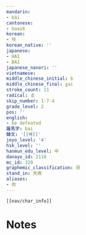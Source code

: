 ```yaml
---
mandarin:
- bài
cantonese:
- baai6
korean:
- 패
korean_native: ''
japanese:
- HAI
- BAI
japanese_nanori: ''
vietnamese:
middle_chinese_initial: b
middle_chinese_final: ɣai
stroke_count: 11
radical: 攴
skip_number: 1-7-4
grade_level: 2
pos: ''
english:
- be defeated
羅馬字: bai
韓文: '[[배]]'
joyo_level: '4'
hsk_level: ''
hanmun_edu_level: 中
danayo_id: 2118
mc_id: 320
graphemic_classification: 貝
stand_in: 失敗
aliases:
- 败
---
```

```meta-bind-embed
[[nav/char_info]]
```

# Notes
